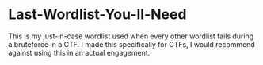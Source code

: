 # Last-Wordlist-You-ll-Need
This is my just-in-case wordlist used when every other wordlist fails during a bruteforce in a CTF. I made this specifically for CTFs, I would recommend against using this in an actual engagement.
